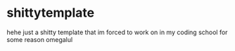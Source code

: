 # shittytemplate
hehe
just a shitty template that im forced to work on in my coding school for some reason omegalul
